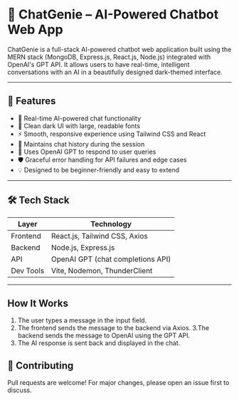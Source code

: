 # 🤖 ChatGenie – AI-Powered Chatbot Web App

ChatGenie is a full-stack AI-powered chatbot web application built using the MERN stack (MongoDB, Express.js, React.js, Node.js) integrated with OpenAI's GPT API. It allows users to have real-time, intelligent conversations with an AI in a beautifully designed dark-themed interface.

---

## 🌟 Features

- 💬 Real-time AI-powered chat functionality
- 🎨 Clean dark UI with large, readable fonts
- ⚡ Smooth, responsive experience using Tailwind CSS and React
- 🔁 Maintains chat history during the session
- 🧠 Uses OpenAI GPT to respond to user queries
- 🛡️ Graceful error handling for API failures and edge cases
- 💡 Designed to be beginner-friendly and easy to extend

---

## 🛠️ Tech Stack

| Layer       | Technology                      |
|------------|----------------------------------|
| Frontend   | React.js, Tailwind CSS, Axios    |
| Backend    | Node.js, Express.js              |
| API        | OpenAI GPT (chat completions API)|
| Dev Tools  | Vite, Nodemon, ThunderClient     |

---

## How It Works
1. The user types a message in the input field.
2. The frontend sends the message to the backend via Axios.
3.The backend sends the message to OpenAI using the GPT API.
4. The AI response is sent back and displayed in the chat.

## 🤝 Contributing
Pull requests are welcome! For major changes, please open an issue first to discuss.
